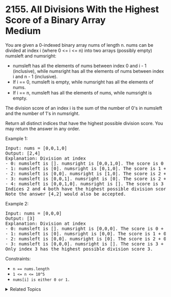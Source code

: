 # 2155. All Divisions With the Highest Score of a Binary Array<br> Medium

You are given a 0-indexed binary array nums of length n. nums can be divided at index i (where 0 <= i <= n) into two arrays (possibly empty) numsleft and numsright:

- numsleft has all the elements of nums between index 0 and i - 1 (inclusive), while numsright has all the elements of nums between index i and n - 1 (inclusive).
- If i == 0, numsleft is empty, while numsright has all the elements of nums.
- If i == n, numsleft has all the elements of nums, while numsright is empty.

The division score of an index i is the sum of the number of 0's in numsleft and the number of 1's in numsright.

Return all distinct indices that have the highest possible division score. You may return the answer in any order.

Example 1:

<pre>
Input: nums = [0,0,1,0]
Output: [2,4]
Explanation: Division at index
- 0: numsleft is []. numsright is [0,0,1,0]. The score is 0 + 1 = 1.
- 1: numsleft is [0]. numsright is [0,1,0]. The score is 1 + 1 = 2.
- 2: numsleft is [0,0]. numsright is [1,0]. The score is 2 + 1 = 3.
- 3: numsleft is [0,0,1]. numsright is [0]. The score is 2 + 0 = 2.
- 4: numsleft is [0,0,1,0]. numsright is []. The score is 3 + 0 = 3.
Indices 2 and 4 both have the highest possible division score 3.
Note the answer [4,2] would also be accepted.
</pre>

Example 2:

<pre>
Input: nums = [0,0,0]
Output: [3]
Explanation: Division at index
- 0: numsleft is []. numsright is [0,0,0]. The score is 0 + 0 = 0.
- 1: numsleft is [0]. numsright is [0,0]. The score is 1 + 0 = 1.
- 2: numsleft is [0,0]. numsright is [0]. The score is 2 + 0 = 2.
- 3: numsleft is [0,0,0]. numsright is []. The score is 3 + 0 = 3.
Only index 3 has the highest possible division score 3.
</pre>

Constraints:

- `n == nums.length`
- `1 <= n <= 10^5`
- `nums[i] is either 0 or 1.`

<details>

<summary> Related Topics </summary>

-   `Array`
-   `Prefix`

</details>